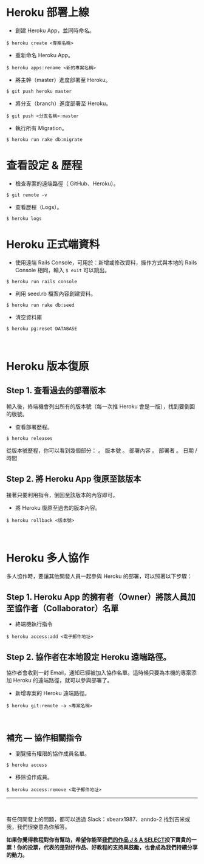 # **Heroku 部署上線**

* 創建 Heroku App，並同時命名。

```
$ heroku create <專案名稱>
```

* 重新命名 Heroku App。

```
$ heroku apps:rename <新的專案名稱>
```

* 將主幹（master）進度部署至 Heroku。

```
$ git push heroku master
```

* 將分支（branch）進度部署至 Heroku。

```
$ git push <分支名稱>:master
```

* 執行所有 Migration。

```
$ heroku run rake db:migrate
```

# **查看設定 & 歷程**

- 檢查專案的遠端路徑（ GitHub、Heroku）。

```
$ git remote -v
```

- 查看歷程（Logs）。

```
$ heroku logs
```

# **Heroku 正式端資料**

* 使用遠端 Rails Console，可用於：新增或修改資料，操作方式與本地的 Rails Console 相同，輸入 `$ exit` 可以跳出。

```
$ heroku run rails console
```

* 利用 seed.rb 檔案內容創建資料。

```
$ heroku run rake db:seed
```

* 清空資料庫

```
$ heroku pg:reset DATABASE
```

<br/>

# **Heroku 版本復原**

## **Step 1. 查看過去的部署版本**

輸入後，終端機會列出所有的版本號（每一次推 Heroku 會是一版），找到要倒回的版號。

* 查看部署歷程。

```
$ heroku releases
```

從版本號歷程，你可以看到幾個部分：
。 版本號
。 部署內容
。 部署者
。 日期 / 時間

## **Step 2. 將 Heroku App 復原至該版本**

接著只要利用指令，倒回至該版本的內容即可。

* 將 Heroku 復原至過去的版本內容。

```
$ heroku rollback <版本號>
```

<br/>

# **Heroku 多人協作**

多人協作時，要讓其他開發人員一起參與 Heroku 的部署，可以照著以下步驟：


## **Step 1. Heroku App 的擁有者（Owner）將該人員加至協作者（Collaborator）名單**

* 終端機執行指令

```
$ heroku access:add <電子郵件地址>
```

## **Step 2. 協作者在本地設定 Heroku 遠端路徑。**

協作者會收到一封 Email，通知已經被加入協作名單。這時候只要為本機的專案添加 Heroku 的遠端路徑，就可以參與部署了。

- 新增專案的 Heroku 遠端路徑。

```
$ heroku git:remote -a <專案名稱>
```

<br/>

## **補充 — 協作相關指令**

* 瀏覽擁有權限的協作成員名單。

```
$ heroku access
```

* 移除協作成員。

```
$ heroku access:remove <電子郵件地址>
```

------

<br/>

有任何開發上的問題，都可以透過 Slack：xbearx1987、anndo-2 找到吉米或我，我們很樂意為你解答。

**如果你覺得教程對你有幫助，希望你能至<a href="https://fullstack.xinshengdaxue.com/works/558" target="_blank">我們的作品 J & A SELECT</a >投下寶貴的一票！你的投票，代表的是對好作品、好教程的支持與鼓勵，也會成為我們持續分享的動力。**
